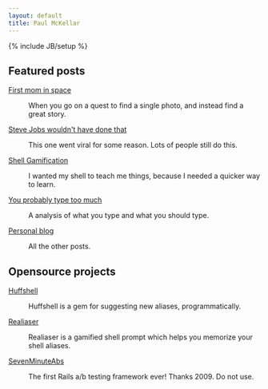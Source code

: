 ```yaml
---
layout: default
title: Paul McKellar
---
```

{% include JB/setup %}

<div class="row">
  <div class="col-sm topic-section">
    <h2>
      Featured posts
    </h2>
    <dl>
      <dt>
        <a href="http://paulmckellar.com/first-mom-in-space">First mom in space</a>
      </dt>
      <dd>
        <p>
          When you go on a quest to find a single photo, and instead find a great story.
        </p>
      </dd>
      <dt>
        <a href="http://paulmckellar.com/steve-jobs-wouldnt-have-done-that">Steve Jobs wouldn't have done that</a>
      </dt>
      <dd>
        <p>
          This one went viral for some reason. Lots of people still do this.
        </p>
      </dd>
      <dt>
        <a href="http://paulmckellar.com/shell-gamification">Shell Gamification</a>
      </dt>
      <dd>
        <p>
          I wanted my shell to teach me things, because I needed a quicker way to learn.
        </p>
      </dd>
      <dt>
        <a href="http://paulmckellar.com/huffshell">You probably type too much</a>
      </dt>
      <dd>
        <p>
          A analysis of what you type and what you should type.
        </p>
      </dd>
      <dt>
        <a href="http://paulmckellar.com/blog">Personal blog</a>
      </dt>
      <dd>
        <p>
          All the other posts.
        </p>
      </dd>
    </dl>
  </div>
</div>

<div class="row">
  <div class="col-sm topic-section">
    <h2>
      Opensource projects
    </h2>
    <dl>
      <dt>
        <a href="https://github.com/paulmars/huffshell">Huffshell</a>
      </dt>
      <dd>
        <p>
          Huffshell is a gem for suggesting new aliases, programmatically.
        </p>
      </dd>
      <dt>
        <a href="https://github.com/paulmars/realiaser">Realiaser</a>
      </dt>
      <dd>
        <p>
          Realiaser is a gamified shell prompt which helps you memorize your shell aliases.
        </p>
      </dd>
      <dt>
        <a href="https://github.com/paulmars/seven_minute_abs">SevenMinuteAbs</a>
      </dt>
      <dd>
        <p>
          The first Rails a/b testing framework ever! Thanks 2009. Do not use.
        </p>
      </dd>
    </dl>
  </div>
</div>
